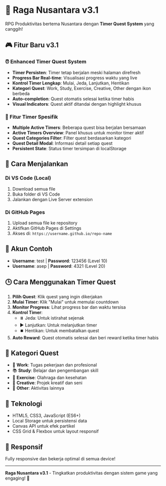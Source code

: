 # 🏯 Raga Nusantara v3.1

RPG Produktivitas bertema Nusantara dengan **Timer Quest System** yang canggih!

## 🎮 Fitur Baru v3.1

### ⏰ Enhanced Timer Quest System
- **Timer Persisten**: Timer tetap berjalan meski halaman direfresh
- **Progress Bar Real-time**: Visualisasi progress waktu yang live
- **Kontrol Timer Lengkap**: Mulai, Jeda, Lanjutkan, Hentikan
- **Kategori Quest**: Work, Study, Exercise, Creative, Other dengan ikon berbeda
- **Auto-completion**: Quest otomatis selesai ketika timer habis
- **Visual Indicators**: Quest aktif ditandai dengan highlight khusus

### 🎯 Fitur Timer Spesifik
- **Multiple Active Timers**: Beberapa quest bisa berjalan bersamaan
- **Active Timers Overview**: Panel khusus untuk monitor timer aktif
- **Quest Categories Filter**: Filter quest berdasarkan kategori
- **Quest Detail Modal**: Informasi detail setiap quest
- **Persistent State**: Status timer tersimpan di localStorage

## 🚀 Cara Menjalankan

### Di VS Code (Local)
1. Download semua file
2. Buka folder di VS Code
3. Jalankan dengan Live Server extension

### Di GitHub Pages
1. Upload semua file ke repository
2. Aktifkan GitHub Pages di Settings
3. Akses di: `https://username.github.io/repo-name`

## 👤 Akun Contoh
- **Username**: test | **Password**: 123456 (Level 10)
- **Username**: asep | **Password**: 4321 (Level 20)

## 🕒 Cara Menggunakan Timer Quest

1. **Pilih Quest**: Klik quest yang ingin dikerjakan
2. **Mulai Timer**: Klik "Mulai" untuk memulai countdown
3. **Monitor Progress**: Lihat progress bar dan waktu tersisa
4. **Kontrol Timer**: 
   - ⏸️ Jeda: Untuk istirahat sejenak
   - ▶️ Lanjutkan: Untuk melanjutkan timer
   - ⏹️ Hentikan: Untuk membatalkan quest
5. **Auto Reward**: Quest otomatis selesai dan beri reward ketika timer habis

## 🎯 Kategori Quest
- 💼 **Work**: Tugas pekerjaan dan profesional
- 📚 **Study**: Belajar dan pengembangan skill
- 💪 **Exercise**: Olahraga dan kesehatan
- 🎨 **Creative**: Projek kreatif dan seni
- 📝 **Other**: Aktivitas lainnya

## 🔧 Teknologi
- HTML5, CSS3, JavaScript (ES6+)
- Local Storage untuk persistensi data
- Canvas API untuk efek partikel
- CSS Grid & Flexbox untuk layout responsif

## 📱 Responsif
Fully responsive dan bekerja optimal di semua device!

---

**Raga Nusantara v3.1** - Tingkatkan produktivitas dengan sistem game yang engaging! 🚀
